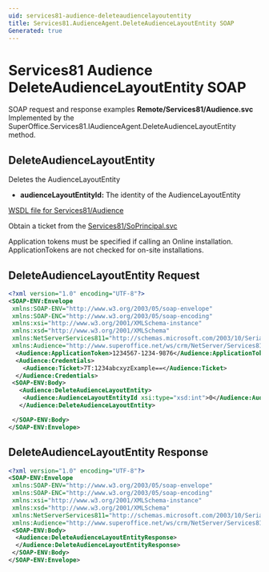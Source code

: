 ```yaml
---
uid: services81-audience-deleteaudiencelayoutentity
title: Services81.AudienceAgent.DeleteAudienceLayoutEntity SOAP
Generated: true
---
```


# Services81 Audience DeleteAudienceLayoutEntity SOAP

SOAP request and response examples **Remote/Services81/Audience.svc**
Implemented by the <see cref="M:SuperOffice.Services81.IAudienceAgent.DeleteAudienceLayoutEntity">SuperOffice.Services81.IAudienceAgent.DeleteAudienceLayoutEntity</see> method.

## DeleteAudienceLayoutEntity

Deletes the AudienceLayoutEntity

* **audienceLayoutEntityId:** The identity of the AudienceLayoutEntity



[WSDL file for Services81/Audience](../Services81-Audience.md)

Obtain a ticket from the [Services81/SoPrincipal.svc](../SoPrincipal/SoPrincipal.md)

Application tokens must be specified if calling an Online installation. ApplicationTokens are not checked for on-site installations.

## DeleteAudienceLayoutEntity Request

```xml
<?xml version="1.0" encoding="UTF-8"?>
<SOAP-ENV:Envelope
 xmlns:SOAP-ENV="http://www.w3.org/2003/05/soap-envelope"
 xmlns:SOAP-ENC="http://www.w3.org/2003/05/soap-encoding"
 xmlns:xsi="http://www.w3.org/2001/XMLSchema-instance"
 xmlns:xsd="http://www.w3.org/2001/XMLSchema"
 xmlns:NetServerServices811="http://schemas.microsoft.com/2003/10/Serialization/"
 xmlns:Audience="http://www.superoffice.net/ws/crm/NetServer/Services81">
  <Audience:ApplicationToken>1234567-1234-9876</Audience:ApplicationToken>
  <Audience:Credentials>
    <Audience:Ticket>7T:1234abcxyzExample==</Audience:Ticket>
  </Audience:Credentials>
 <SOAP-ENV:Body>
   <Audience:DeleteAudienceLayoutEntity>
    <Audience:AudienceLayoutEntityId xsi:type="xsd:int">0</Audience:AudienceLayoutEntityId>
   </Audience:DeleteAudienceLayoutEntity>

 </SOAP-ENV:Body>
</SOAP-ENV:Envelope>

```


## DeleteAudienceLayoutEntity Response

```xml
<?xml version="1.0" encoding="UTF-8"?>
<SOAP-ENV:Envelope
 xmlns:SOAP-ENV="http://www.w3.org/2003/05/soap-envelope"
 xmlns:SOAP-ENC="http://www.w3.org/2003/05/soap-encoding"
 xmlns:xsi="http://www.w3.org/2001/XMLSchema-instance"
 xmlns:xsd="http://www.w3.org/2001/XMLSchema"
 xmlns:NetServerServices811="http://schemas.microsoft.com/2003/10/Serialization/"
 xmlns:Audience="http://www.superoffice.net/ws/crm/NetServer/Services81">
 <SOAP-ENV:Body>
  <Audience:DeleteAudienceLayoutEntityResponse>
  </Audience:DeleteAudienceLayoutEntityResponse>
 </SOAP-ENV:Body>
</SOAP-ENV:Envelope>

```

